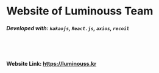 # Website of Luminouss Team
##### Developed with: `kakaojs`, `React.js`, `axios`, `recoil`
<br><br>

#### Website Link: https://luminouss.kr
